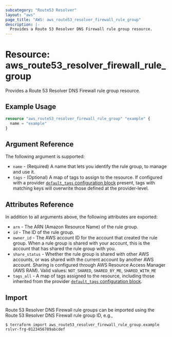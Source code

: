 ```yaml
---
subcategory: "Route53 Resolver"
layout: "aws"
page_title: "AWS: aws_route53_resolver_firewall_rule_group"
description: |-
  Provides a Route 53 Resolver DNS Firewall rule group resource.
---
```


# Resource: aws_route53_resolver_firewall_rule_group

Provides a Route 53 Resolver DNS Firewall rule group resource.

## Example Usage

```terraform
resource "aws_route53_resolver_firewall_rule_group" "example" {
  name = "example"
}
```

## Argument Reference

The following argument is supported:

* `name` - (Required) A name that lets you identify the rule group, to manage and use it.
* `tags` - (Optional) A map of tags to assign to the resource. If configured with a provider [`default_tags` configuration block](/docs/providers/aws/index.html#default_tags-configuration-block) present, tags with matching keys will overwrite those defined at the provider-level.

## Attributes Reference

In addition to all arguments above, the following attributes are exported:

* `arn` - The ARN (Amazon Resource Name) of the rule group.
* `id` - The ID of the rule group.
* `owner_id` - The AWS account ID for the account that created the rule group. When a rule group is shared with your account, this is the account that has shared the rule group with you.
* `share_status` - Whether the rule group is shared with other AWS accounts, or was shared with the current account by another AWS account. Sharing is configured through AWS Resource Access Manager (AWS RAM). Valid values: `NOT_SHARED`, `SHARED_BY_ME`, `SHARED_WITH_ME`
* `tags_all` - A map of tags assigned to the resource, including those inherited from the provider [`default_tags` configuration block](/docs/providers/aws/index.html#default_tags-configuration-block).

## Import

 Route 53 Resolver DNS Firewall rule groups can be imported using the Route 53 Resolver DNS Firewall rule group ID, e.g.,

```
$ terraform import aws_route53_resolver_firewall_rule_group.example rslvr-frg-0123456789abcdef
```

